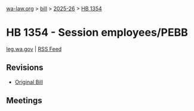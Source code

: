 [wa-law.org](/) > [bill](/bill/) > [2025-26](/bill/2025-26/) > [HB 1354](/bill/2025-26/hb/1354/)

# HB 1354 - Session employees/PEBB
[leg.wa.gov](https://app.leg.wa.gov/billsummary?BillNumber=1354&Year=2025&Initiative=false) | [RSS Feed](./rss.xml)

## Revisions
* [Original Bill](1/)

## Meetings